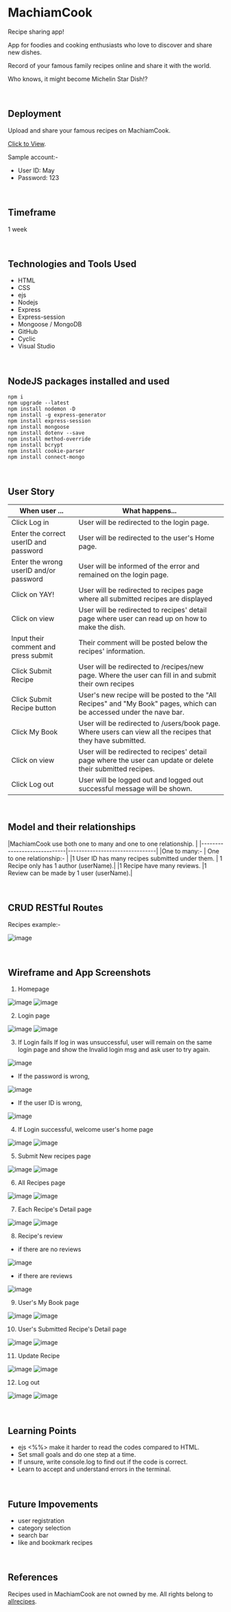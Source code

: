 # MachiamCook
Recipe sharing app!

App for foodies and cooking enthusiasts who love to discover and share new dishes.

Record of your famous family recipes online and share it with the world. 

Who knows, it might become Michelin Star Dish!?


<br>

## Deployment
Upload and share your famous recipes on MachiamCook. 

[Click to View](https://better-handkerchief-foal.cyclic.app/). 

Sample account:- 
- User ID: May
- Password: 123


<br>

## Timeframe
1 week
<br>

<br>

## Technologies and Tools Used
- HTML
- CSS
- ejs
- Nodejs
- Express
- Express-session
- Mongoose / MongoDB
- GitHub
- Cyclic
- Visual Studio


<br>

## NodeJS packages installed and used
```
npm i
npm upgrade --latest
npm install nodemon -D
npm install -g express-generator
npm install express-session
npm install mongoose
npm install dotenv --save
npm install method-override
npm install bcrypt
npm install cookie-parser
npm install connect-mongo

```


<br>

## User Story
| When user ...                | What happens...                                                               |
|------------------------------|-------------------------------------------------------------------------------|
|Click Log in  | User will be redirected to the login page.|
|Enter the correct userID and password| User will be redirected to the user's Home page.|
|Enter the wrong userID and/or password| User will be informed of the error and remained on the login page.|
|Click on YAY!| User will be redirected to recipes page where all submitted recipes are displayed|
|Click on view| User will be redirected to recipes' detail page where user can read up on how to make the dish.|
|Input their comment and press submit| Their comment will be posted below the recipes' information. |
|Click Submit Recipe | User will be redirected to /recipes/new page. Where the user can fill in and submit their own recipes|
|Click Submit Recipe button| User's new recipe will be posted to the "All Recipes" and "My Book" pages, which can be accessed under the nave bar.|
|Click My Book | User will be redirected to /users/book page. Where users can view all the recipes that they have submitted.|
|Click on view| User will be redirected to recipes' detail page where the user can update or delete their submitted recipes.|
|Click Log out| User will be logged out and logged out successful message will be shown. |


<br>

## Model and their relationships

|MachiamCook use both one to many and one to one relationship. |
|-----------------------------|--------------------------------|
|One to many:- | One to one relationship:- |
|1 User ID has many recipes submitted under them. | 1 Recipe only has 1 author (userName).|
|1 Recipe have many reviews. |1 Review can be made by 1 user (userName).|


<br>

## CRUD RESTful Routes 
Recipes example:-

![image](https://user-images.githubusercontent.com/122252464/225654612-8120f8cb-01f8-4eb3-88a7-09275ef3b389.png)


<br>

## Wireframe and App Screenshots
1. Homepage

![image](https://user-images.githubusercontent.com/122252464/225636244-4cf88ed1-3e6e-4c36-8c1a-73c5bae2926b.png)
![image](https://user-images.githubusercontent.com/122252464/225636400-9ed0ac54-2162-4ca9-a87f-29965c74d3e8.png)

2. Login page

![image](https://user-images.githubusercontent.com/122252464/225638033-85a5967f-d908-4f33-bcc3-4a916fe5a87e.png)
![image](https://user-images.githubusercontent.com/122252464/225637079-1cbe8406-88df-4c40-a528-0f1ba10a5a2f.png)

3. If Login fails 
If log in was unsuccessful, user will remain on the same login page and show the Invalid login msg and ask user to try again.

![image](https://user-images.githubusercontent.com/122252464/225639208-e0e5254a-badb-4dd4-bd98-00c65793ae69.png)

- If the password is wrong, 

![image](https://user-images.githubusercontent.com/122252464/225638632-477c2a05-d3c4-473d-8bcd-1114a05151f0.png)

- If the user ID is wrong,

![image](https://user-images.githubusercontent.com/122252464/225638945-bed9661a-8a50-4739-9a2f-b56d6f094e5a.png)

4. If Login successful, welcome user's home page

![image](https://user-images.githubusercontent.com/122252464/225640135-916088de-8fd9-453a-9ac9-387645559aa5.png)
![image](https://user-images.githubusercontent.com/122252464/225639453-82656d8a-1b7a-4ed7-9085-efd2d242d352.png)

5. Submit New recipes page

![image](https://user-images.githubusercontent.com/122252464/225641837-8586a3bc-cdb3-405d-a8b9-2079964b1a9a.png)
![image](https://user-images.githubusercontent.com/122252464/225641381-19bdc62d-52cf-4528-b055-5fed891c9e96.png)

6. All Recipes page

![image](https://user-images.githubusercontent.com/122252464/225643223-db9ea21b-2ec9-4448-b02e-4ad78122218e.png)
![image](https://user-images.githubusercontent.com/122252464/225643463-bb6d6303-dddd-4ffb-91cf-e91d75470d4d.png)

7. Each Recipe's Detail page

![image](https://user-images.githubusercontent.com/122252464/225645499-149e6d09-2a38-4bc7-9e87-73adebdbd87b.png)
![image](https://user-images.githubusercontent.com/122252464/225643775-9889db3a-b119-49b5-a56c-0b1b88f6ce71.png)

8. Recipe's review 
- if there are no reviews 

![image](https://user-images.githubusercontent.com/122252464/225645988-4ab0a99f-3ca7-466a-9a60-6e04ad543891.png)

- if there are reviews 

![image](https://user-images.githubusercontent.com/122252464/225646396-6d64a972-4723-4807-900a-1cf841d3c479.png)

9. User's My Book page

![image](https://user-images.githubusercontent.com/122252464/225647777-2f2a7055-f4e0-42c9-8a2c-94ea0731e517.png)
![image](https://user-images.githubusercontent.com/122252464/225648138-b84bdcf7-4b38-4d6c-94a1-c2bee18c5607.png)

10. User's Submitted Recipe's Detail page

![image](https://user-images.githubusercontent.com/122252464/225650101-811380cb-0e48-4af9-a09e-2dddc7ba4d13.png)
![image](https://user-images.githubusercontent.com/122252464/225648387-1207c70d-4f50-4d09-9e88-b2c44c5a175a.png)

11. Update Recipe

![image](https://user-images.githubusercontent.com/122252464/225652689-b7e4cbfb-8a09-4d69-a005-bb7b1ab4b606.png)
![image](https://user-images.githubusercontent.com/122252464/225650545-0b7a06fa-218e-4b6e-b2a7-e60b8312e297.png)

12. Log out

![image](https://user-images.githubusercontent.com/122252464/225654284-b00a0561-b470-47d8-8c42-3f15c76a32fa.png)
![image](https://user-images.githubusercontent.com/122252464/225653069-227ff06f-0129-4d9e-bb63-a5f787f61353.png)


<br>

## Learning Points
- ejs <%%> make it harder to read the codes compared to HTML.
- Set small goals and do one step at a time. 
- If unsure, write console.log to find out if the code is correct.
- Learn to accept and understand errors in the terminal. 

<br>

## Future Impovements
- user registration 
- category selection
- search bar
- like and bookmark recipes 


<br>

## References
Recipes used in MachiamCook are not owned by me. All rights belong to [allrecipes](https://www.allrecipes.com/).
